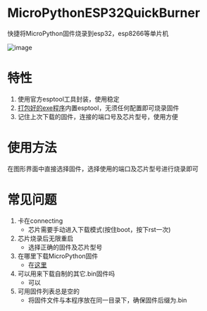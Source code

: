 # MicroPythonESP32QuickBurner
快捷将MicroPython固件烧录到esp32，esp8266等单片机


![image](https://user-images.githubusercontent.com/58870893/180613201-436a6cf0-6a6d-4349-9132-56fa20d0b4d8.png)
# 特性
1. 使用官方esptool工具封装，使用稳定
2. [打包好的exe程序](https://github.com/umeiko/MicroPythonESP32QuickBurner/releases/download/esp32MPYQB_lastest/MicroPythonESP32QuickBurner.exe)内置esptool，无须任何配置即可烧录固件
3. 记住上次下载的固件，连接的端口号及芯片型号，使用方便
# 使用方法
在图形界面中直接选择固件，选择使用的端口及芯片型号进行烧录即可
# 常见问题
1. 卡在connecting
    - 芯片需要手动进入下载模式(按住boot，按下rst一次)
2. 芯片烧录后无限重启
    - 选择正确的固件及芯片型号
3. 在哪里下载MicroPython固件
    - 在[这里](https://micropython.org/download/?port=esp32)
4. 可以用来下载自制的其它.bin固件吗
    - 可以
5. 可用固件列表总是空的
    - 将固件文件与本程序放在同一目录下，确保固件后缀为.bin
